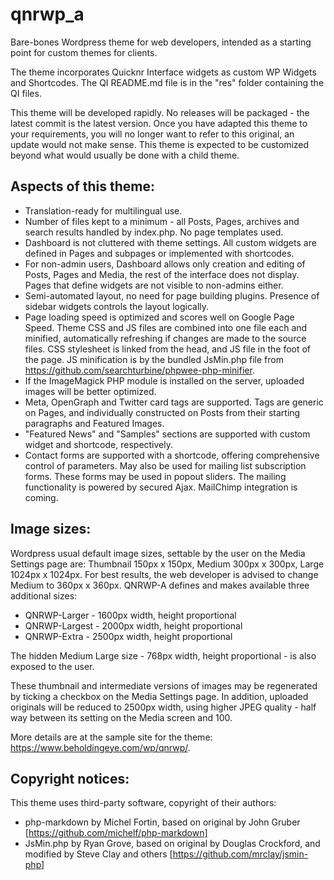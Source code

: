 # qnrwp_a

Bare-bones Wordpress theme for web developers, intended as a starting point for custom themes for clients.

The theme incorporates Quicknr Interface widgets as custom WP Widgets and Shortcodes. The QI README.md file is in the "res" folder containing the QI files.

This theme will be developed rapidly. No releases will be packaged - the latest commit is the latest version. Once you have adapted this theme to your requirements, you will no longer want to refer to this original, an update would not make sense. This theme is expected to be customized beyond what would usually be done with a child theme.

## Aspects of this theme:

* Translation-ready for multilingual use.
* Number of files kept to a minimum - all Posts, Pages, archives and search results handled by index.php. No page templates used.
* Dashboard is not cluttered with theme settings. All custom widgets are defined in Pages and subpages or implemented with shortcodes.
* For non-admin users, Dashboard allows only creation and editing of Posts, Pages and Media, the rest of the interface does not display. Pages that define widgets are not visible to non-admins either.
* Semi-automated layout, no need for page building plugins. Presence of sidebar widgets controls the layout logically.
* Page loading speed is optimized and scores well on Google Page Speed. Theme CSS and JS files are combined into one file each and minified, automatically refreshing if changes are made to the source files. CSS stylesheet is linked from the head, and JS file in the foot of the page. JS minification is by the bundled JsMin.php file from <https://github.com/searchturbine/phpwee-php-minifier>.
* If the ImageMagick PHP module is installed on the server, uploaded images will be better optimized.
* Meta, OpenGraph and Twitter card tags are supported. Tags are generic on Pages, and individually constructed on Posts from their starting paragraphs and Featured Images.
* "Featured News" and "Samples" sections are supported with custom widget and shortcode, respectively.
* Contact forms are supported with a shortcode, offering comprehensive control of parameters. May also be used for mailing list subscription forms. These forms may be used in popout sliders. The mailing functionality is powered by secured Ajax. MailChimp integration is coming.

## Image sizes:

Wordpress usual default image sizes, settable by the user on the Media Settings page are: Thumbnail 150px x 150px, Medium 300px x 300px, Large 1024px x 1024px. For best results, the web developer is advised to change Medium to 360px x 360px. QNRWP-A defines and makes available three additional sizes:

* QNRWP-Larger - 1600px width, height proportional
* QNRWP-Largest - 2000px width, height proportional
* QNRWP-Extra - 2500px width, height proportional

The hidden Medium Large size - 768px width, height proportional - is also exposed to the user.

These thumbnail and intermediate versions of images may be regenerated by ticking a checkbox on the Media Settings page. In addition, uploaded originals will be reduced to 2500px width, using higher JPEG quality - half way between its setting on the Media screen and 100.


More details are at the sample site for the theme: <https://www.beholdingeye.com/wp/qnrwp/>.

## Copyright notices:

This theme uses third-party software, copyright of their authors:

* php-markdown by Michel Fortin, based on original by John Gruber [https://github.com/michelf/php-markdown]
* JsMin.php by Ryan Grove, based on original by Douglas Crockford, and modified by Steve Clay and others [https://github.com/mrclay/jsmin-php]
